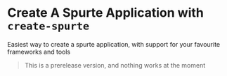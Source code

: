 # Create A Spurte Application with `create-spurte`

Easiest way to create a spurte application, with support for your favourite frameworks and tools

> This is a prerelease version, and nothing works at the moment
